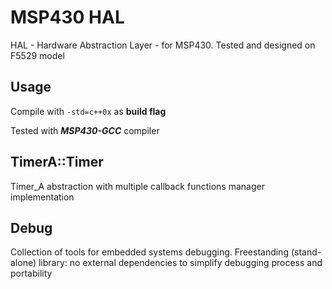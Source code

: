 # MSP430 HAL

HAL - Hardware Abstraction Layer - for MSP430. Tested and designed on F5529 model

## Usage

Compile with ```-std=c++0x``` as **build flag**

Tested with ***MSP430-GCC*** compiler

## TimerA::Timer

Timer_A abstraction with multiple callback functions manager implementation

## Debug

Collection of tools for embedded systems debugging. Freestanding (stand-alone) library: no external dependencies to simplify debugging process and portability
